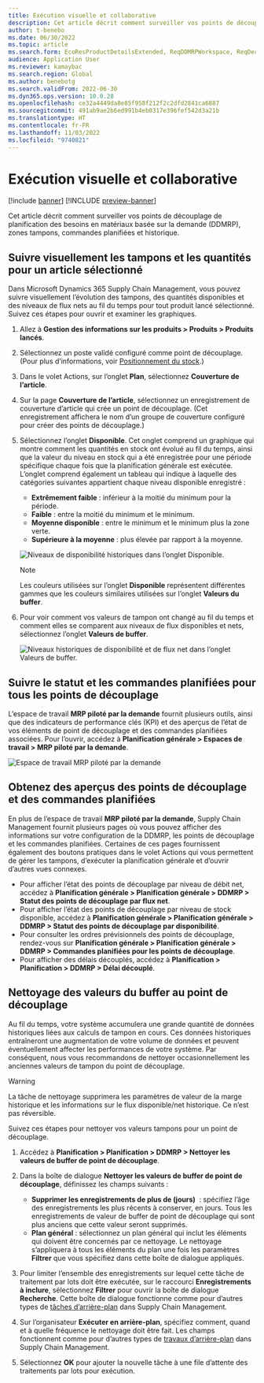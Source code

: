 ```yaml
---
title: Exécution visuelle et collaborative
description: Cet article décrit comment surveiller vos points de découplage de planification des besoins en matériaux basée sur la demande (DDMRP), zones tampons, commandes planifiées et historique.
author: t-benebo
ms.date: 06/30/2022
ms.topic: article
ms.search.form: EcoResProductDetailsExtended, ReqDDMRPWorkspace, ReqDecouplingPointsStatusByNetFlow, ReqDecouplingPointStatusByOnHand, ReqPlannedOrderForm, ReqItemDecoupledLeadTime
audience: Application User
ms.reviewer: kamaybac
ms.search.region: Global
ms.author: benebotg
ms.search.validFrom: 2022-06-30
ms.dyn365.ops.version: 10.0.28
ms.openlocfilehash: ce32a4449da8e85f958f212f2c2dfd2841ca6887
ms.sourcegitcommit: 491ab9ae2b6ed991b4eb0317e396fef542d3a21b
ms.translationtype: HT
ms.contentlocale: fr-FR
ms.lasthandoff: 11/03/2022
ms.locfileid: "9740821"
---
```

# <a name="visual-and-collaborative-execution"></a>Exécution visuelle et collaborative

[!include [banner](../../includes/banner.md)]
[!INCLUDE [preview-banner](../../includes/preview-banner.md)]
<!-- KFM: Preview until further notice -->

Cet article décrit comment surveiller vos points de découplage de planification des besoins en matériaux basée sur la demande (DDMRP), zones tampons, commandes planifiées et historique.

## <a name="visually-track-buffers-and-quantities-for-a-selected-item"></a>Suivre visuellement les tampons et les quantités pour un article sélectionné

Dans Microsoft Dynamics 365 Supply Chain Management, vous pouvez suivre visuellement l’évolution des tampons, des quantités disponibles et des niveaux de flux nets au fil du temps pour tout produit lancé sélectionné. Suivez ces étapes pour ouvrir et examiner les graphiques.

1. Allez à **Gestion des informations sur les produits \> Produits \> Produits lancés**.
1. Sélectionnez un poste validé configuré comme point de découplage. (Pour plus d’informations, voir [Positionnement du stock](ddmrp-inventory-positioning.md).)
1. Dans le volet Actions, sur l’onglet **Plan**, sélectionnez **Couverture de l’article**.
1. Sur la page **Couverture de l’article**, sélectionnez un enregistrement de couverture d’article qui crée un point de découplage. (Cet enregistrement affichera le nom d’un groupe de couverture configuré pour créer des points de découplage.)
1. Sélectionnez l’onglet **Disponible**. Cet onglet comprend un graphique qui montre comment les quantités en stock ont évolué au fil du temps, ainsi que la valeur du niveau en stock qui a été enregistrée pour une période spécifique chaque fois que la planification générale est exécutée. L’onglet comprend également un tableau qui indique à laquelle des catégories suivantes appartient chaque niveau disponible enregistré :

    - **Extrêmement faible** : inférieur à la moitié du minimum pour la période.
    - **Faible** : entre la moitié du minimum et le minimum.
    - **Moyenne disponible** : entre le minimum et le minimum plus la zone verte.
    - **Supérieure à la moyenne** : plus élevée par rapport à la moyenne.

    ![Niveaux de disponibilité historiques dans l’onglet Disponible.](media/ddmrp-on-hand-graph.png "Niveaux de disponibilité historiques dans l’onglet Disponible")

    > [!NOTE]
    > Les couleurs utilisées sur l’onglet **Disponible** représentent différentes gammes que les couleurs similaires utilisées sur l’onglet **Valeurs du buffer**.

1. Pour voir comment vos valeurs de tampon ont changé au fil du temps et comment elles se comparent aux niveaux de flux disponibles et nets, sélectionnez l’onglet **Valeurs de buffer**.

    ![Niveaux historiques de disponibilité et de flux net dans l’onglet Valeurs de buffer.](media/ddmrp-buffer-values-graph.png "Niveaux historiques de disponibilité et de flux net dans l’onglet Valeurs de buffer")

## <a name="track-the-status-and-planned-orders-for-all-decoupling-points"></a>Suivre le statut et les commandes planifiées pour tous les points de découplage

L’espace de travail **MRP piloté par la demande** fournit plusieurs outils, ainsi que des indicateurs de performance clés (KPI) et des aperçus de l’état de vos éléments de point de découplage et des commandes planifiées associées. Pour l’ouvrir, accédez à **Planification générale \> Espaces de travail \> MRP piloté par la demande**.

![Espace de travail MRP piloté par la demande](media/ddmrp-workspace.png "Espace de travail MRP piloté par la demande")

## <a name="get-overviews-of-decoupling-points-and-planned-orders"></a>Obtenez des aperçus des points de découplage et des commandes planifiées

En plus de l’espace de travail **MRP piloté par la demande**, Supply Chain Management fournit plusieurs pages où vous pouvez afficher des informations sur votre configuration de la DDMRP, les points de découplage et les commandes planifiées. Certaines de ces pages fournissent également des boutons pratiques dans le volet Actions qui vous permettent de gérer les tampons, d’exécuter la planification générale et d’ouvrir d’autres vues connexes.

- Pour afficher l’état des points de découplage par niveau de débit net, accédez à **Planification générale \> Planification générale \> DDMRP \> Statut des points de découplage par flux net**.
- Pour afficher l’état des points de découplage par niveau de stock disponible, accédez à **Planification générale \> Planification générale \> DDMRP \> Statut des points de découplage par disponibilité**.
- Pour consulter les ordres prévisionnels des points de découplage, rendez-vous sur **Planification générale \> Planification générale \> DDMRP \> Commandes planifiées pour les points de découplage**.
- Pour afficher des délais découplés, accédez à **Planification \> Planification \> DDMRP \> Délai découplé**.

## <a name="clean-up-decoupling-point-buffer-values"></a>Nettoyage des valeurs du buffer au point de découplage

Au fil du temps, votre système accumulera une grande quantité de données historiques liées aux calculs de tampon en cours. Ces données historiques entraîneront une augmentation de votre volume de données et peuvent éventuellement affecter les performances de votre système. Par conséquent, nous vous recommandons de nettoyer occasionnellement les anciennes valeurs de tampon du point de découplage.

> [!WARNING]
> La tâche de nettoyage supprimera les paramètres de valeur de la marge historique et les informations sur le flux disponible/net historique. Ce n’est pas réversible.

Suivez ces étapes pour nettoyer vos valeurs tampons pour un point de découplage.

1. Accédez à **Planification \> Planification \> DDMRP \> Nettoyer les valeurs de buffer de point de découplage**.
1. Dans la boîte de dialogue **Nettoyer les valeurs de buffer de point de découplage**, définissez les champs suivants :

    - **Supprimer les enregistrements de plus de (jours)**  : spécifiez l’âge des enregistrements les plus récents à conserver, en jours. Tous les enregistrements de valeur de buffer de point de découplage qui sont plus anciens que cette valeur seront supprimés.
    - **Plan général** : sélectionnez un plan général qui inclut les éléments qui doivent être concernés par ce nettoyage. Le nettoyage s’appliquera à tous les éléments du plan une fois les paramètres **Filtrer** que vous spécifiez dans cette boîte de dialogue appliqués.

1. Pour limiter l’ensemble des enregistrements sur lequel cette tâche de traitement par lots doit être exécutée, sur le raccourci **Enregistrements à inclure**, sélectionnez **Filtrer** pour ouvrir la boîte de dialogue **Recherche**. Cette boîte de dialogue fonctionne comme pour d’autres types de [tâches d’arrière-plan](../../../fin-ops-core/dev-itpro/sysadmin/batch-processing-overview.md) dans Supply Chain Management.
1. Sur l’organisateur **Exécuter en arrière-plan**, spécifiez comment, quand et à quelle fréquence le nettoyage doit être fait. Les champs fonctionnent comme pour d’autres types de [travaux d’arrière-plan](../../../fin-ops-core/dev-itpro/sysadmin/batch-processing-overview.md) dans Supply Chain Management.
1. Sélectionnez **OK** pour ajouter la nouvelle tâche à une file d’attente des traitements par lots pour exécution.
